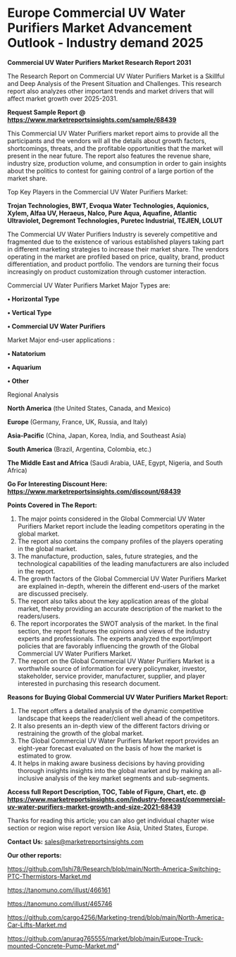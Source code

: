 # Europe Commercial UV Water Purifiers Market Advancement Outlook - Industry demand 2025

<strong>Commercial UV Water Purifiers Market Research Report 2031</strong>

The Research Report on Commercial UV Water Purifiers Market is a Skillful and Deep Analysis of the Present Situation and Challenges. This research report also analyzes other important trends and market drivers that will affect market growth over 2025-2031.

<strong>Request Sample Report @ <a href=https://www.marketreportsinsights.com/sample/68439>https://www.marketreportsinsights.com/sample/68439</a></strong>

This Commercial UV Water Purifiers market report aims to provide all the participants and the vendors will all the details about growth factors, shortcomings, threats, and the profitable opportunities that the market will present in the near future. The report also features the revenue share, industry size, production volume, and consumption in order to gain insights about the politics to contest for gaining control of a large portion of the market share.

Top Key Players in the Commercial UV Water Purifiers Market:

<strong>Trojan Technologies, BWT, Evoqua Water Technologies, Aquionics, Xylem, Alfaa UV, Heraeus, Nalco, Pure Aqua, Aquafine, Atlantic Ultraviolet, Degremont Technologies, Puretec Industrial, TEJIEN, LOLUT</strong>

The Commercial UV Water Purifiers Industry is severely competitive and fragmented due to the existence of various established players taking part in different marketing strategies to increase their market share. The vendors operating in the market are profiled based on price, quality, brand, product differentiation, and product portfolio. The vendors are turning their focus increasingly on product customization through customer interaction.

Commercial UV Water Purifiers Market Major Types are:

<strong>• Horizontal Type

• Vertical Type

• Commercial UV Water Purifiers</strong>

Market Major end-user applications :

<strong>• Natatorium

• Aquarium

• Other</strong>

Regional Analysis

</u><strong><b>North America</b></strong> (the United States, Canada, and Mexico)

<strong><b>Europe </b></strong>(Germany, France, UK, Russia, and Italy)

<strong><b>Asia-Pacific</b></strong> (China, Japan, Korea, India, and Southeast Asia)

<strong><b>South America</b></strong> (Brazil, Argentina, Colombia, etc.)

<strong><b>The Middle East and Africa</b></strong> (Saudi Arabia, UAE, Egypt, Nigeria, and South Africa)

<strong>Go For Interesting Discount Here: <a href=https://www.marketreportsinsights.com/discount/68439>https://www.marketreportsinsights.com/discount/68439</a></strong>

<strong>Points Covered in The Report:</strong>
<ol>
  <li>The major points considered in the Global Commercial UV Water Purifiers Market report include the leading competitors operating in the global market.</li>
  <li>The report also contains the company profiles of the players operating in the global market.</li>
  <li>The manufacture, production, sales, future strategies, and the technological capabilities of the leading manufacturers are also included in the report.</li>
  <li>The growth factors of the Global Commercial UV Water Purifiers Market are explained in-depth, wherein the different end-users of the market are discussed precisely.</li>
  <li>The report also talks about the key application areas of the global market, thereby providing an accurate description of the market to the readers/users.</li>
  <li>The report incorporates the SWOT analysis of the market. In the final section, the report features the opinions and views of the industry experts and professionals. The experts analyzed the export/import policies that are favorably influencing the growth of the Global Commercial UV Water Purifiers Market.</li>
  <li>The report on the Global Commercial UV Water Purifiers Market is a worthwhile source of information for every policymaker, investor, stakeholder, service provider, manufacturer, supplier, and player interested in purchasing this research document.</li>
</ol>
<strong>Reasons for Buying Global Commercial UV Water Purifiers Market Report:</strong>

<ol>
  <li>The report offers a detailed analysis of the dynamic competitive landscape that keeps the reader/client well ahead of the competitors.</li>
  <li>It also presents an in-depth view of the different factors driving or restraining the growth of the global market.</li>
  <li>The Global Commercial UV Water Purifiers Market report provides an eight-year forecast evaluated on the basis of how the market is estimated to grow.</li>
  <li>It helps in making aware business decisions by having providing thorough insights insights into the global market and by making an all-inclusive analysis of the key market segments and sub-segments.</li>
</ol>
<strong>Access full Report Description, TOC, Table of Figure, Chart, etc. @ <a href=https://www.marketreportsinsights.com/industry-forecast/commercial-uv-water-purifiers-market-growth-and-size-2021-68439>https://www.marketreportsinsights.com/industry-forecast/commercial-uv-water-purifiers-market-growth-and-size-2021-68439</a></strong>


Thanks for reading this article; you can also get individual chapter wise section or region wise report version like Asia, United States, Europe.

<strong>Contact Us:</strong>
sales@marketreportsinsights.com

<strong>Our other reports:</strong>

<a href=https://github.com/Ishi78/Research/blob/main/North-America-Switching-PTC-Thermistors-Market.md>https://github.com/Ishi78/Research/blob/main/North-America-Switching-PTC-Thermistors-Market.md</a>

<a href=https://tanomuno.com/illust/466161>https://tanomuno.com/illust/466161</a>

<a href=https://tanomuno.com/illust/465746>https://tanomuno.com/illust/465746</a>

<a href=https://github.com/cargo4256/Marketing-trend/blob/main/North-America-Car-Lifts-Market.md>https://github.com/cargo4256/Marketing-trend/blob/main/North-America-Car-Lifts-Market.md</a>

<a href=https://github.com/anurag765555/market/blob/main/Europe-Truck-mounted-Concrete-Pump-Market.md>https://github.com/anurag765555/market/blob/main/Europe-Truck-mounted-Concrete-Pump-Market.md</a>"
